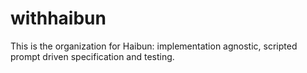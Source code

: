 # withhaibun

This is the organization for Haibun: implementation agnostic, scripted prompt driven specification and testing.
